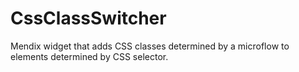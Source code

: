# CssClassSwitcher
Mendix widget that adds CSS classes determined by a microflow to elements determined by CSS selector.
